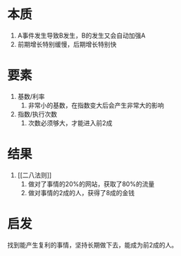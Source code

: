 # 本质
1. A事件发生导致B发生，B的发生又会自动加强A
2. 前期增长特别缓慢，后期增长特别快
# 要素
1. 基数/利率
	1. 非常小的基数，在指数变大后会产生非常大的影响
2. 指数/执行次数
	1. 次数必须够大，才能进入前2成
# 结果
1. [[二八法则]]
	1. 做对了事情的20%的网站，获取了80%的流量
	2. 做对事情的2成的人，获得了8成的金钱
# 启发
找到能产生复利的事情，坚持长期做下去，能成为前2成的人。